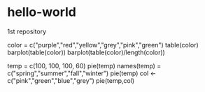 # hello-world
1st repository


color = c("purple","red","yellow","grey","pink","green")
table(color)
barplot(table(color))
barplot(table(color)/length(color))


temp = c(100, 100, 100, 60)
pie(temp)
names(temp) = c("spring","summer","fall","winter")
pie(temp)
col <- c("pink","green","blue","grey")
pie(temp,col)


